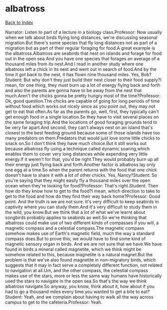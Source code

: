 # albatross
[Back to Index](https://github.com/windows10010/tpoExtractor/blob/master/README.md)

Narrator: Listen to part of a lecture in a biology class.Professor: Now usually when we talk about birds flying long distances, we're discussing seasonal migration.But there's some species that fly long distances not as part of a migration but as part of their regular foraging for food.A great example is the albatross.Albatross are seabirds that nest on islands and forage for food out in the open sea.And you have one species that forages an average of a thousand miles from its nest.And I read in another study where one albatross left a chick in its nest and went out in search of food.And by the time it got back to the nest, it has flown nine thousand miles. Yes, Bob?Student: But why don't they just build their nest closer to their food supply?I mean, for one thing, they must burn up a lot of energy flying back and forth and also the parents are gonna have to be away from the nest that much.Aren't the chicks gonna be pretty hungry most of the time?Professor: Ok, good question.The chicks are capable of going for long periods of time without food.which works out nicely since as you point out, they may not get to eat that often.As far as the parents go, well, first, they typically can't get enough food in a single location.So they have to visit several places on the same foraging trip.And the locations of good foraging grounds tend to be very far apart.And second, they can't always nest on an island that's closest to the best feeding ground because some of those islands have too many predators on them.Predators that would just love some little chicks to snack on.So I don't think they have much choice.But it still works out because albatross fly using a technique called dynamic soaring,which enables them to cover very long distances while expending very little energy.If it weren't for that, you'd be right.They would probably burn up all their energy just flying back and forth.Another factor is albatross lay only one egg at a time.So when the parent returns with the food that one chick doesn't have to share it with a lot of other chicks. Yes, Nancy?Student: So you're saying that they might easily fly a thousand miles over the open ocean when they're looking for food?Professor: That's right.Student: Then how do they know how to get to the food?I mean, which direction to take to get to the food and how do they find their way back home?Professor: Good point. And the truth is we are not sure. It's very difficult to keep seabirds in captivity where you can study them.And it's very difficult to study them in the wild, you know.But we think that a lot of what we've learnt about songbirds probably applies to seabirds as well.So we're thinking that albatross could make use of two different kinds of compasses if you will, a magnetic compass and a celestial compass.The magnetic compass somehow makes use of Earth's magnetic field, much the way a standard compass does.But to prove this, we would have to find some kind of magnetic sensory organ in birds. And we are not sure that we have.We have found in birds a mineral called magnetite, which we think might be somehow related to this, because magnetite is a natural magnet.But the problem is that we've also found magnetite in non-migratory birds, which suggests that it may in fact serve a completely different function, not related to navigation at all.Um, and the other compass, the celestial compass makes use of the stars, more or less the same way humans have historically used the stars to navigate in the open sea.So that's the way we think albatross navigate.So anyway, you know, think about it, how about if you had to go a thousand miles every time you wanted to get a bite to eat?Student: Yeah, and we complain about having to walk all the way across campus to get to the cafeteria.Professor: Yeah.